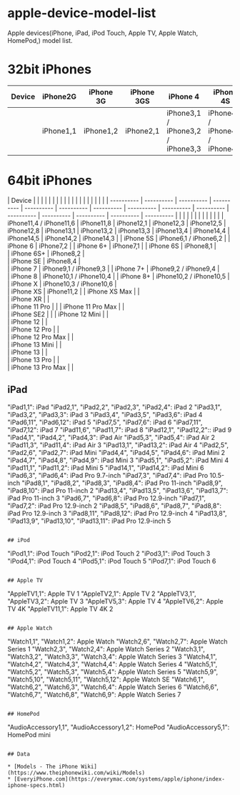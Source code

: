 # apple-device-model-list
Apple devices(iPhone, iPad, iPod Touch, Apple TV, Apple Watch, HomePod,) model list.


# 32bit iPhones
| Device      | iPhone2G | iPhone 3G | iPhone 3GS| iPhone 4 | iPhone 4S | iPhone 5 | iPhone 5C | 
| ---------- | ---------- | ---------- | ---------- | ---------- | ---------- | ---------- |---------- |
|  | iPhone1,1 | iPhone1,2 | iPhone2,1 | iPhone3,1 / iPhone3,2 / iPhone3,3 | iPhone4,1 / iPhone4,2 / iPhone4,3 | iPhone5,1 / iPhone5,2 | iPhone5,3 / iPhone5,4 | 

# 64bit iPhones
| Device |  |  |  |  |  |  |  |  |  |  |  |  |  |  |  |  |  |  | 
| ---------- | ---------- | ---------- | ---------- | ---------- | ---------- | ---------- | ---------- | ---------- | ---------- | ---------- | ---------- | ---------- | ---------- | ---------- | 
|  |  |  |  |  |  |  |  |  |  |  | iPhone11,4 / iPhone11,6 | iPhone11,8 | iPhone12,1 | iPhone12,3 | iPhone12,5 | iPhone12,8 | iPhone13,1 | iPhone13,2 | iPhone13,3 | iPhone13,4 | iPhone14,4 | iPhone14,5 | iPhone14,2 | iPhone14,3 |
| iPhone 5S | iPhone6,1 / iPhone6,2 | 
| iPhone 6 | iPhone7,2 | 
| iPhone 6+ | iPhone7,1 |
| iPhone 6S | iPhone8,1 |    
| iPhone 6S+ | iPhone8,2 |    
| iPhone SE | iPhone8,4 |    
| iPhone 7 | iPhone9,1 / iPhone9,3 | 
| iPhone 7+ | iPhone9,2 / iPhone9,4 |    
| iPhone 8 | iPhone10,1 / iPhone10,4 | 
| iPhone 8+ | iPhone10,2 / iPhone10,5 | 
| iPhone X | iPhone10,3 / iPhone10,6 |    
| iPhone XS | iPhone11,2 | 
| iPhone XS Max |  |    
| iPhone XR |  |    
| iPhone 11 Pro |  | 
| iPhone 11 Pro Max |  |  
| iPhone SE2 |  | 
| iPhone 12 Mini |  |    
| iPhone 12 |  |  
| iPhone 12 Pro |  |    
| iPhone 12 Pro Max |  |  
| iPhone 13 Mini |  |   
| iPhone 13 |  |    
| iPhone 13 Pro |  |   
| iPhone 13 Pro Max |  |   






## iPad

"iPad1,1":                                         iPad
"iPad2,1", "iPad2,2", "iPad2,3", "iPad2,4":        iPad 2
"iPad3,1", "iPad3,2", "iPad3,3":                   iPad 3
"iPad3,4", "iPad3,5", "iPad3,6":                   iPad 4
"iPad6,11", "iPad6,12":                            iPad 5
"iPad7,5", "iPad7,6":                              iPad 6
"iPad7,11", "iPad7,12":                            iPad 7
"iPad11,6", "iPad11,7":                            iPad 8
"iPad12,1", "iPad12,2"::                           iPad 9
"iPad4,1", "iPad4,2", "iPad4,3":                   iPad Air
"iPad5,3", "iPad5,4":                              iPad Air 2
"iPad11,3", "iPad11,4":                            iPad Air 3
"iPad13,1", "iPad13,2":                            iPad Air 4
"iPad2,5", "iPad2,6", "iPad2,7":                   iPad Mini
"iPad4,4", "iPad4,5", "iPad4,6":                   iPad Mini 2
"iPad4,7", "iPad4,8", "iPad4,9":                   iPad Mini 3
"iPad5,1", "iPad5,2":                              iPad Mini 4
"iPad11,1", "iPad11,2":                            iPad Mini 5
"iPad14,1", "iPad14,2":                            iPad Mini 6
"iPad6,3", "iPad6,4":                              iPad Pro 9.7-inch
"iPad7,3", "iPad7,4":                              iPad Pro 10.5-inch
"iPad8,1", "iPad8,2", "iPad8,3", "iPad8,4":        iPad Pro 11-inch
"iPad8,9", "iPad8,10":                             iPad Pro 11-inch 2
"iPad13,4", "iPad13,5", "iPad13,6", "iPad13,7":    iPad Pro 11-inch 3
"iPad6,7", "iPad6,8":                              iPad Pro 12.9-inch
"iPad7,1", "iPad7,2":                              iPad Pro 12.9-inch 2
"iPad8,5", "iPad8,6", "iPad8,7", "iPad8,8":        iPad Pro 12.9-inch 3
"iPad8,11", "iPad8,12":                            iPad Pro 12.9-inch 4
"iPad13,8", "iPad13,9", "iPad13,10", "iPad13,11":  iPad Pro 12.9-inch 5
```

## iPod

```
"iPod1,1":                                         iPod Touch
"iPod2,1":                                         iPod Touch 2
"iPod3,1":                                         iPod Touch 3
"iPod4,1":                                         iPod Touch 4
"iPod5,1":                                         iPod Touch 5
"iPod7,1":                                         iPod Touch 6
```

## Apple TV

```
"AppleTV1,1":                                      Apple TV 1
"AppleTV2,1":                                      Apple TV 2
"AppleTV3,1", "AppleTV3,2":                        Apple TV 3
"AppleTV5,3":                                      Apple TV 4
"AppleTV6,2":                                      Apple TV 4K
"AppleTV11,1":                                     Apple TV 4K 2
```

## Apple Watch

```
"Watch1,1", "Watch1,2":                            Apple Watch
"Watch2,6", "Watch2,7":                            Apple Watch Series 1
"Watch2,3", "Watch2,4":                            Apple Watch Series 2
"Watch3,1", "Watch3,2", "Watch3,3", "Watch3,4":    Apple Watch Series 3
"Watch4,1", "Watch4,2", "Watch4,3", "Watch4,4":    Apple Watch Series 4
"Watch5,1", "Watch5,2", "Watch5,3", "Watch5,4":    Apple Watch Series 5
"Watch5,9", "Watch5,10", "Watch5,11", "Watch5,12": Apple Watch SE
"Watch6,1", "Watch6,2", "Watch6,3", "Watch6,4":    Apple Watch Series 6
"Watch6,6", "Watch6,7", "Watch6,8", "Watch6,9":    Apple Watch Series 7
```

## HomePod

```
"AudioAccessory1,1", "AudioAccessory1,2":          HomePod
"AudioAccessory5,1":                               HomePod mini
```

## Data

* [Models - The iPhone Wiki](https://www.theiphonewiki.com/wiki/Models)
* [EveryiPhone.com](https://everymac.com/systems/apple/iphone/index-iphone-specs.html)
